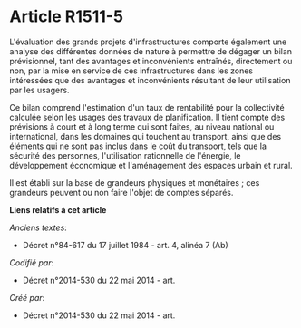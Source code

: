 # Article R1511-5

L'évaluation des grands projets d'infrastructures comporte également une analyse des différentes données de nature à
permettre de dégager un bilan prévisionnel, tant des avantages et inconvénients entraînés, directement ou non, par la mise en
service de ces infrastructures dans les zones intéressées que des avantages et inconvénients résultant de leur utilisation
par les usagers.

Ce bilan comprend l'estimation d'un taux de rentabilité pour la collectivité calculée selon les usages des travaux de
planification. Il tient compte des prévisions à court et à long terme qui sont faites, au niveau national ou international,
dans les domaines qui touchent au transport, ainsi que des éléments qui ne sont pas inclus dans le coût du transport, tels
que la sécurité des personnes, l'utilisation rationnelle de l'énergie, le développement économique et l'aménagement des
espaces urbain et rural.

Il est établi sur la base de grandeurs physiques et monétaires ; ces grandeurs peuvent ou non faire l'objet de comptes
séparés.

**Liens relatifs à cet article**

_Anciens textes_:

  - Décret n°84-617 du 17 juillet 1984 - art. 4, alinéa 7 (Ab)

_Codifié par_:

  - Décret n°2014-530 du 22 mai 2014 - art.

_Créé par_:

  - Décret n°2014-530 du 22 mai 2014 - art.
